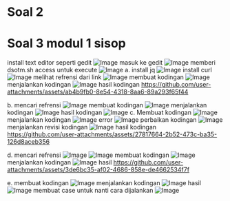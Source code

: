 # Soal 2 


# Soal 3 modul 1 sisop

install text editor seperti gedit
![Image](https://github.com/user-attachments/assets/b11c296e-2ec3-477b-9324-8812b9556db7)
masuk ke gedit
![Image](https://github.com/user-attachments/assets/a7956ab5-0fd6-48bd-99b3-76e0c488a967)
memberi dsotm.sh access untuk execute
![Image](https://github.com/user-attachments/assets/d8740d18-9013-4320-b25c-dfa84d8f91e7)
a. install jq
![Image](https://github.com/user-attachments/assets/f1596016-9f28-4e76-878c-f04926ce468b)
install curl
![Image](https://github.com/user-attachments/assets/9397fb33-c39c-47df-bdd4-9212b4ee6bae)
melihat refrensi dari link
![Image](https://github.com/user-attachments/assets/8c1ffd7e-1b60-47f3-aa02-98d56fec21d9)
membuat kodingan
![Image](https://github.com/user-attachments/assets/c27e8c97-c706-417a-be39-9e2a35a7f1f4)
menjalankan kodingan
![Image](https://github.com/user-attachments/assets/409fe6d4-0dec-426d-850c-25992a67e379)
hasil kodingan
https://github.com/user-attachments/assets/ab4b9fb0-8e54-4318-8aa6-89a293f65f44

b. mencari refrensi
![Image](https://github.com/user-attachments/assets/3d82935a-6e90-4d22-afc4-022614ba78e0)
membuat kodingan
![Image](https://github.com/user-attachments/assets/ccc1b28e-1a48-4b2a-be3c-a08ef8aefbbd)
menjalankan kodingan
![Image](https://github.com/user-attachments/assets/81031b16-8123-4e93-a4f9-16d2fa12e6d6)
hasil kodingan
![Image](https://github.com/user-attachments/assets/a0328323-7542-4b13-93d5-8b13e470b9f5)
c. Membuat kodingan
![Image](https://github.com/user-attachments/assets/1bf92224-d790-44c1-8b14-2d1b83889d83)
menjalankan kodingan
![Image](https://github.com/user-attachments/assets/ef58cd2f-6799-4449-a842-0c723a1dc421)
error
![Image](https://github.com/user-attachments/assets/f33232d8-b066-42f1-a920-ba57a03b5616)
perbaikan kodingan
![Image](https://github.com/user-attachments/assets/8c0383f6-af69-4f1d-9f96-ff1b6f37733e)
menjalankan revisi kodingan
![Image](https://github.com/user-attachments/assets/ef58cd2f-6799-4449-a842-0c723a1dc421)
hasil kodingan
https://github.com/user-attachments/assets/27817664-2b52-473c-ba35-126d8aceb356

d. mencari refrensi
![Image](https://github.com/user-attachments/assets/b5c552fd-1cdb-49b5-b655-09325cef78d8)
![Image](https://github.com/user-attachments/assets/34c27995-6f1d-48e4-a548-ce9f55d1236c)
membuat kodingan
![Image](https://github.com/user-attachments/assets/fe23f4ca-cbd2-4f16-b5e6-55ad12fdc9c8)
menjalankan kodingan
![Image](https://github.com/user-attachments/assets/cef0c296-662f-4fd6-9257-fd1a10a11d6f)
hasil
https://github.com/user-attachments/assets/3de6bc35-af02-4686-858e-de4662534f7f

e. membuat kodingan
![Image](https://github.com/user-attachments/assets/4818bec7-624f-4688-beb8-b0f3595abe20)
menjalankan kodingan
![Image](https://github.com/user-attachments/assets/35366164-d93e-4aa6-9e9a-bade7d32e5e1)
hasil
![Image](https://github.com/user-attachments/assets/bd4fd34d-51c8-436e-b70a-67376c51b2d2)
membuat case untuk nanti cara dijalankan
![Image](https://github.com/user-attachments/assets/c73fa09c-b0d7-455e-80cc-494b792d4b87)
